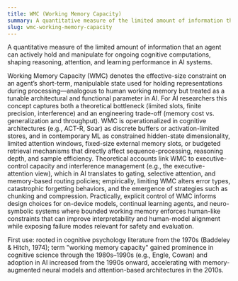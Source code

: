 ```yaml
---
title: WMC (Working Memory Capacity)
summary: A quantitative measure of the limited amount of information that an agent can actively hold and manipulate for ongoing cognitive computations, shaping reasoning, attention, and learning performance in AI systems.
slug: wmc-working-memory-capacity
---
```


A quantitative measure of the limited amount of information that an agent can actively hold and manipulate for ongoing cognitive computations, shaping reasoning, attention, and learning performance in AI systems.

Working Memory Capacity (WMC) denotes the effective-size constraint on an agent’s short-term, manipulable state used for holding representations during processing—analogous to human working memory but treated as a tunable architectural and functional parameter in AI. For AI researchers this concept captures both a theoretical bottleneck (limited slots, finite precision, interference) and an engineering trade-off (memory cost vs. generalization and throughput). WMC is operationalized in cognitive architectures (e.g., ACT-R, Soar) as discrete buffers or activation-limited stores, and in contemporary ML as constrained hidden-state dimensionality, limited attention windows, fixed-size external memory slots, or budgeted retrieval mechanisms that directly affect sequence-processing, reasoning depth, and sample efficiency. Theoretical accounts link WMC to executive-control capacity and interference management (e.g., the executive-attention view), which in AI translates to gating, selective attention, and memory-based routing policies; empirically, limiting WMC alters error types, catastrophic forgetting behaviors, and the emergence of strategies such as chunking and compression. Practically, explicit control of WMC informs design choices for on-device models, continual learning agents, and neuro-symbolic systems where bounded working memory enforces human-like constraints that can improve interpretability and human-model alignment while exposing failure modes relevant for safety and evaluation.

First use: rooted in cognitive psychology literature from the 1970s (Baddeley & Hitch, 1974); term "working memory capacity" gained prominence in cognitive science through the 1980s–1990s (e.g., Engle, Cowan) and adoption in AI increased from the 1990s onward, accelerating with memory-augmented neural models and attention-based architectures in the 2010s.